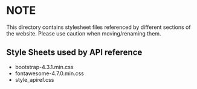 # NOTE

This directory contains stylesheet files referenced by different sections of
the website. Please use caution when moving/renaming them.

## Style Sheets used by API reference

- bootstrap-4.3.1.min.css
- fontawesome-4.7.0.min.css
- style_apiref.css
